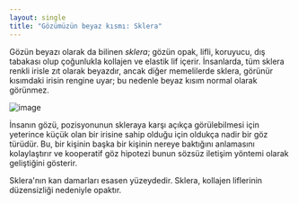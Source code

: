 ```yaml
---
layout: single
title: "Gözümüzün beyaz kısmı: Sklera"
---
```

Gözün beyazı olarak da bilinen *sklera*; gözün opak, lifli, koruyucu, dış tabakası olup çoğunlukla kollajen ve elastik lif içerir. İnsanlarda, tüm sklera renkli irisle zıt olarak beyazdır, ancak diğer memelilerde sklera, görünür kısımdaki irisin rengine uyar; bu nedenle beyaz kısım normal olarak görünmez.


![image](https://upload.wikimedia.org/wikipedia/commons/thumb/8/86/Sclera.PNG/305px-Sclera.PNG)


İnsanın gözü, pozisyonunun skleraya karşı açıkça görülebilmesi için yeterince küçük olan bir irisine sahip olduğu için oldukça nadir bir göz türüdür. Bu, bir kişinin başka bir kişinin nereye baktığını anlamasını kolaylaştırır ve kooperatif göz hipotezi bunun sözsüz iletişim yöntemi olarak geliştiğini gösterir.

Sklera'nın kan damarları esasen yüzeydedir. Sklera, kollajen liflerinin düzensizliği nedeniyle opaktır.
